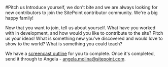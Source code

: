 #Pitch us
Introduce yourself, we don't bite and we are always looking for new contributors to join the SitePoint contributor community. We're a big happy family! 

Now that you want to join, tell us about yourself. What have you worked with in development, and how would you like to contribute to the site? Pitch us your ideas! What is something new you've discovered and would love to show to the world? What is something you could teach?

We have a [screencast outline](https://github.com/learnable-content/contributor-documentation/tree/master/Contributors/Template_ScreencastSeries.md) for you to complete. Once it's completed, send it through to Angela - angela.molina@sitepoint.com.
